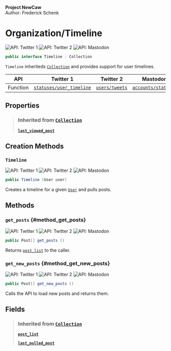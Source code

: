 **Project NewCaw** \
Author: Frederick Schenk

# Organization/Timeline

![API: Twitter 1](https://img.shields.io/badge/API-Twitter%201-lightgrey?style=flat-square) ![API: Twitter 2](https://img.shields.io/badge/API-Twitter%202-blue?style=flat-square) ![API: Mastodon](https://img.shields.io/badge/API-Mastodon-purple?style=flat-square)

```c#
public interface Timeline : Collection
```

`Timeline` inheriteds [`Collection`](Collection.md) and provides support for user timelines.

| API      | Twitter 1 | Twitter 2 | Mastodon |
| -------- | --------- | --------- | -------- |
| Function | [`statuses/user_timeline`](https://developer.twitter.com/en/docs/twitter-api/v1/tweets/timelines/api-reference/get-statuses-user_timeline) | [`users/tweets`](https://developer.twitter.com/en/docs/twitter-api/tweets/timelines/api-reference/get-users-id-tweets) | [`accounts/statuses`](https://docs.joinmastodon.org/methods/accounts/) |

## Properties

> ### Inherited from [`Collection`](Collection.md)
> 
> [**`last_viewed_post`**](Collection.md#property_last_viewed_post)

## Creation Methods

### `Timeline`

![API: Twitter 1](https://img.shields.io/badge/API-Twitter%201-lightgrey?style=flat-square) ![API: Twitter 2](https://img.shields.io/badge/API-Twitter%202-blue?style=flat-square) ![API: Mastodon](https://img.shields.io/badge/API-Mastodon-purple?style=flat-square)

```c#
public Timeline (User user)
```

Creates a timeline for a given [`User`](../../content/class/User.md) and pulls posts.

## Methods

### `get_posts` {#method_get_posts}

![API: Twitter 1](https://img.shields.io/badge/API-Twitter%201-lightgrey?style=flat-square) ![API: Twitter 2](https://img.shields.io/badge/API-Twitter%202-blue?style=flat-square) ![API: Mastodon](https://img.shields.io/badge/API-Mastodon-purple?style=flat-square)

```c#
public Post[] get_posts ()
```

Returns [`post_list`](#field_post_list) to the caller.

### `get_new_posts` {#method_get_new_posts}

![API: Twitter 1](https://img.shields.io/badge/API-Twitter%201-lightgrey?style=flat-square) ![API: Twitter 2](https://img.shields.io/badge/API-Twitter%202-blue?style=flat-square) ![API: Mastodon](https://img.shields.io/badge/API-Mastodon-purple?style=flat-square)

```c#
public Post[] get_new_posts ()
```

Calls the API to load new posts and returns them.

## Fields

> ### Inherited from [`Collection`](Collection.md)
> 
> [**`post_list`**](Collection.md#field_post_list)
> 
> [**`last_pulled_post`**](Collection.md#field_last_pulled_post)
